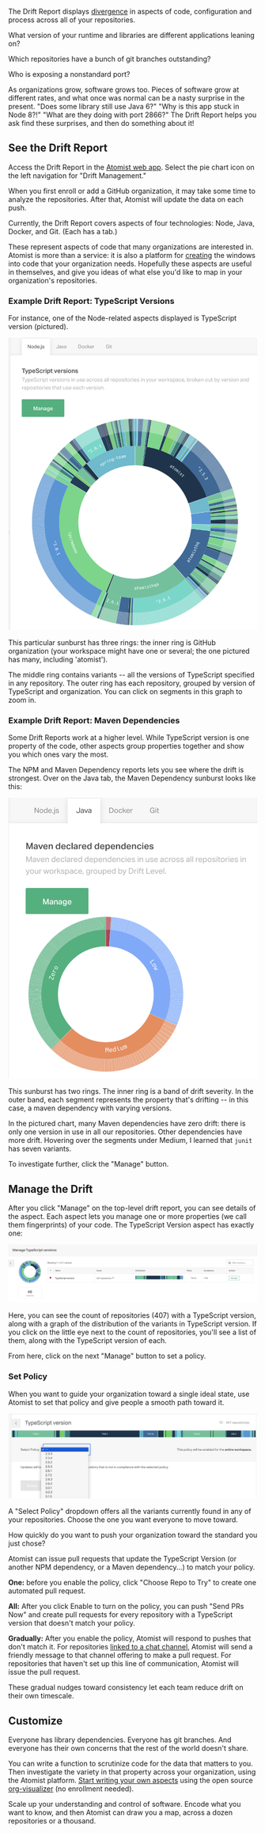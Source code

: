 The Drift Report displays [divergence][rods-drift-blog] in aspects of code, configuration and process across all of your repositories.

[rods-drift-blog]: https://blog.atomist.com/whats-lurking/ (Define Technology Drift)

What version of your runtime and libraries are different applications leaning on?

Which repositories have a bunch of git branches outstanding?

Who is exposing a nonstandard port?

As organizations grow, software grows too. Pieces of software grow at different rates, and what once was normal can be a nasty surprise in the present.
"Does some library still use Java 6?" "Why is this app stuck in Node 8?!" "What are they doing with port 2866?"
The Drift Report helps you ask find these surprises, and then do something about it!

## See the Drift Report

Access the Drift Report in the [Atomist web app](https://app.atomist.com). Select the pie chart icon on the left navigation for "Drift Management."

When you first enroll or add a GitHub organization, it may take some time to analyze the repositories. After that, Atomist will update the data on each push.

Currently, the Drift Report covers aspects of four technologies: Node, Java, Docker, and Git. (Each has a tab.)

These represent aspects of code that many organizations are interested in. Atomist is more than a service: it is also a platform for [creating](../quick-start.md) the windows into code that your organization needs.
Hopefully these aspects are useful in themselves, and give you ideas of what else you'd like to map in your organization's repositories.

### Example Drift Report: TypeScript Versions

For instance, one of the Node-related aspects displayed is TypeScript version (pictured).

![Sunburst chart for TypeScript version](../img/web-tsversion-sunburst.png)

This particular sunburst has three rings: the inner ring is GitHub organization (your workspace might have one or several; the one pictured has many, including 'atomist').

The middle ring contains variants -- all the versions of TypeScript specified in any repository.
The outer ring has each repository, grouped
by version of TypeScript and organization.
You can click on segments in this graph to zoom in.

### Example Drift Report: Maven Dependencies

Some Drift Reports work at a higher level. While TypeScript version
is one property of the code, other aspects group properties together
and show you which ones vary the most.

The NPM and Maven Dependency reports lets you see where the drift is strongest. Over on the Java tab, the Maven Dependency sunburst looks like this:

![Sunburst chart for Maven dependencies](../img/web-maven-sunburst.png)

This sunburst has two rings. The inner ring is a band of drift severity. In the outer band, each segment represents the property that's drifting -- in this case, a maven dependency with varying versions.

In the pictured chart, many Maven dependencies have zero drift: there is only one version in use in all our repositories. Other dependencies have more drift. Hovering over the segments under Medium, I learned that `junit` has seven variants.

To investigate further, click the "Manage" button.

## Manage the Drift

After you click "Manage" on the top-level drift report, you can see details of the aspect. Each aspect lets you manage one or more properties (we call them fingerprints) of your code. The TypeScript Version
aspect has exactly one:

![Managing the TypeScript Version Aspect](../img/web-tsversion-manage-aspect.png)

Here, you can see the count of repositories (407) with a TypeScript version,
along with a graph of the distribution of the variants in TypeScript version. If you click on the little eye next to the count of repositories, you'll see a list of them, along with the TypeScript version of each.

From here, click on the next "Manage" button to set a policy.

### Set Policy

When you want to guide your organization toward a single ideal state,
use Atomist to set that policy and give people a smooth path toward it.

![Set Policy page for TypeScript version](../img/web-set-policy.png)

A "Select Policy" dropdown offers all the variants currently found in any of your repositories. Choose the one you want everyone to move toward.

How quickly do you want to push your organization toward the standard you just chose?

Atomist can issue pull requests that update the TypeScript Version (or another NPM dependency, or a Maven dependency...) to match your policy.

**One:** before you enable the policy, click "Choose Repo to Try" to create one automated pull request.

**All:** After you click Enable to turn on the policy, you can push "Send PRs Now" and create pull requests for every repository with a TypeScript version that doesn't match your policy.

**Gradually:** After you enable the policy, Atomist will respond to pushes
that don't match it. For repositories [linked to a chat channel](lifecycle.md#linked-channels), Atomist will send a friendly message to that
channel offering to make a pull request. For repositories that haven't set up this line of communication, Atomist will issue the pull request.

These gradual nudges toward consistency let each team reduce drift on their own timescale.

## Customize

Everyone has library dependencies. Everyone has git branches. And everyone has their
own concerns that the rest of the world doesn't share.

You can write a function to scrutinize code for the data that matters to you.
Then investigate the variety in that property across your organization,
using the Atomist platform. [Start writing your own aspects](../developer/aspects.md) using the open source [org-visualizer][org-viz-github] (no enrollment needed).

[org-viz-github]: https://github.com/atomist/org-visualizer

Scale up your understanding and control of software. Encode what you want to know, and then Atomist can draw you a map, across a dozen repositories or a thousand.
